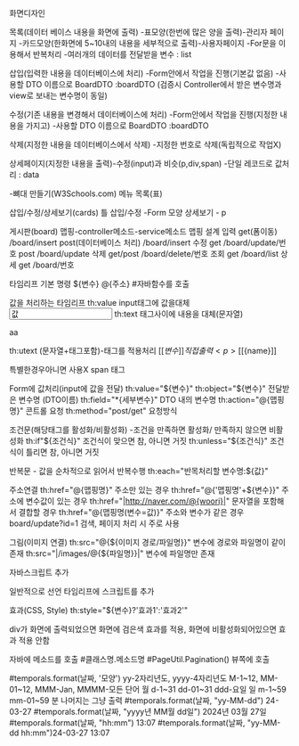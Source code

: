 화면디자인

목록(데이터 베이스 내용을 화면에 출력)
-표모양(한번에 많은 양을 출력)-관리자 페이지
-카드모양(한화면에 5~10내의 내용을 세부적으로 출력)-사용자페이지
-For문을 이용해서 반복처리
-여러개의 데이터를 전달받을 변수 : list

삽입(입력한 내용을 데이터베이스에 처리)
-Form안에서 작업을 진행(기본값 없음)
-사용할 DTO 이름으로 BoardDTO :boardDTO
(검증시 Controller에서 받은 변수명과 view로 보내는 변수명이 동일)

수정(기존 내용을 변경해서 데이터베이스에 처리)
-Form안에서 작업을 진행(지정한 내용을 가지고)
-사용할 DTO 이름으로 BoardDTO :boardDTO

삭제(지정한 내용을 데이터베이스에서 삭제)
-지정한 번호로 삭제(독립적으로 작업X)

상세페이지(지정한 내용을 출력)-수정(input)과 비슷(p,div,span)
-단일 레코드로 값처리 : data


-뼈대 만들기(W3Schools.com)
메뉴
목록(표)

삽입/수정/상세보기(cards) 틀
삽입/수정 -Form 모양
상세보기 - p

게시판(board) 맵핑-controller메소드-service메소드
맵핑 설계
입력 get(폼이동)            /board/insert
    post(데이터베이스 처리) /board/insert
수정 get                  /board/update/번호
    post                  /board/update
삭제 get/post             /board/delete/번호
조회 get                  /board/list
상세 get                  /board/번호

타임리프 기본 명령
${변수}
@{주소}
#자바함수를 호출

값을 처리하는 타임리프
th:value input태그에 값을대체 <input name="sum" value="값">
th:text 태그사이에 내용을 대체(문자열) <p th:text="aa">aa</p>
th:utext (문자열+태그포함)-태그를 적용처리
[[${변수}]] 직접출력 <p>[[${name}]]</p>  특별한경우아니면 사용X
span 태그

Form에 값처리(input에 값을 전달)
th:value="${변수}"
th:object="${변수}" 전달받은 변수명 (DTO이름)
th:field="*{세부변수}"  DTO 내의 변수명
th:action="@{맵핑명}" 콘트롤 요청
th:method="post/get" 요청방식

조건문(해당태그를 활성화/비활성화) -조건을 만족하면 활성화/ 만족하지 않으면 비활성화
th:if"${조건식}" 조건식이 맞으면 참, 아니면 거짓
th:unless="${조건식}" 조건식이 틀리면 참, 아니면 거짓

반복문 - 값을 순차적으로 읽어서 반복수행
th:each="반목처리할 변수명:${값}"

주소연결
th:href="@{맵핑명}" 주소만 있는 경우
th:href="@{'맵핑명'+${변수}}" 주소에 변수값이 있는 경우
th:href="|http://naver.com/@{woori}|" 문자열을 포함해서 결합할 경우
th:href="@{맵핑명(변수=값)}" 주소와 변수가 같은 경우 board/update?id=1
                            검색, 페이지 처리 시 주로 사용

그림(이미지 연결)
th:src="@{${이미지 경로/파일명}}" 변수에 경로와 파일명이 같이 존재
th:src="|/images/@{${파일명}}|" 변수에 파일명만 존재

자바스크립트 추가
<script>프로그래밍</script> 일반적으로 선언
<script th:inline="javascript">프로그래밍</script> 타임리프에 스크립트를 추가

효과(CSS, Style)
th:style="${변수}?'효과1':'효과2'"
<div th:style = "${isVisible}?'display:block':'display:none'"></div>  
    div가 화면에 출력되었으면 화면에 검은색 효과를 적용, 화면에 비활성화되어있으면 효과 적용 안함

자바에 메소드를 호출
#클래스명.메소드명 #PageUtil.Pagination()    뷰쪽에 호출

#temporals.format(날짜, '모양')
yy-2자리년도, yyyy-4자리년도
M-1~12, MM-01~12, MMM-Jan, MMMM-모든 단어 월
d-1~31 dd-01~31 ddd-요일 일
m-1~59 mm-01~59 분
나머지는 그냥 출력
#temporals.format(날짜, "yy-MM-dd") 24-03-27
#temporals.format(날짜, "yyyy년 MM월 dd일") 2024년 03월 27일
#temporals.format(날짜, "hh:mm") 13:07
#temporals.format(날짜, "yy-MM-dd hh:mm")24-03-27 13:07
